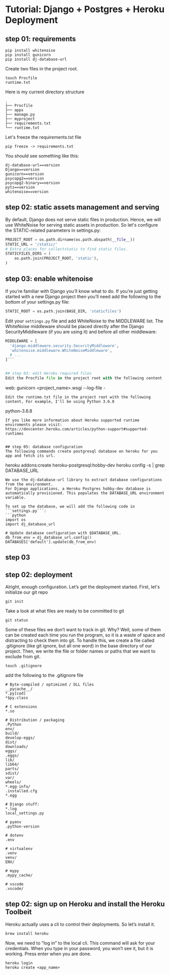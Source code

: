 # Tutorial: Django + Postgres + Heroku Deployment


## step 01: requirements
```
pip install whitenoise
pip install gunicorn
pip install dj-database-url
```
Create two files in the project root.
```
touch Procfile
runtime.txt
```
Here is my current directory structure
```
.
├── Procfile
├── apps
├── manage.py
├── myproject
├── requirements.txt
└── runtime.txt
```
Let's freeze the requirements.txt file
```
pip freeze -> requirements.txt
```
You should see something like this:
```
dj-database-url==version
Django==version
gunicorn==version
psycopg2==version
psycopg2-binary==version
pytz==version
whitenoise==version
```

## step 02: static assets management and serving
By default, Django does not serve static files in production. Hence, we will use WhiteNoise for serving static assets in production. So let's configure the STATIC-related parameters in settings.py:
```python
PROJECT_ROOT = os.path.dirname(os.path.abspath(__file__))
STATIC_URL = '/static/'
# Extra places for collectstatic to find static files.
STATICFILES_DIRS = (
    os.path.join(PROJECT_ROOT, 'static'),
)
```

## step 03: enable whitenoise
If you’re familiar with Django you’ll know what to do. If you’re just getting started with a new Django project then you’ll need add the following to the bottom of your settings.py file:
```python
STATIC_ROOT = os.path.join(BASE_DIR, 'staticfiles')
```
Edit your ```settings.py``` file and add WhiteNoise to the MIDDLEWARE list. The WhiteNoise middleware should be placed directly after the Django SecurityMiddleware (if you are using it) and before all other middleware:
```python
MIDDLEWARE = [
  'django.middleware.security.SecurityMiddleware',
  'whitenoise.middleware.WhiteNoiseMiddleware',
  # ...
]```


## step 03: edit Heroku required files
Edit the Procfile file in the project root with the following content
```
web: gunicorn <project_name>.wsgi --log-file -
```
Edit the runtime.txt file in the project root with the following content, For example, I'll be using Python 3.6.8
```
python-3.6.8
```
If you like more information about Heroku supported runtime enviroments please visit: https://devcenter.heroku.com/articles/python-support#supported-runtimes


## step 05: database configuration
The following commands create postgresql database on heroku for you app and fetch its url.
```
heroku addons:create heroku-postgresql:hobby-dev
heroku config -s | grep DATABASE_URL
```
We use the dj-database-url library to extract database configurations from the environment.
For Django applications, a Heroku Postgres hobby-dev database is automatically provisioned. This populates the DATABASE_URL environment variable.

To set up the database, we will add the following code in ```settings.py```:
```python
import os
import dj_database_url

# Update database configuration with $DATABASE_URL.
db_from_env = dj_database_url.config()
DATABASES['default'].update(db_from_env)
```

## step 03

## step 02: deployment
Alright, enough configuration. Let’s get the deployment started. First, let's initialize our git repo
```
git init
```
Take a look at what files are ready to be committed to git
```
git status
```
Some of these files we don’t want to track in git. Why? Well, some of them can be created each time you run the program, so it is a waste of space and distracting to check them into git. To handle this, we create a file called .gitignore (like git ignore, but all one word) in the base directory of our project. Then, we write the file or folder names or paths that we want to exclude from git.
```
touch .gitignore
```
add the following to the .gitignore file
```
# Byte-compiled / optimized / DLL files
__pycache__/
*.py[cod]
*$py.class

# C extensions
*.so

# Distribution / packaging
.Python
env/
build/
develop-eggs/
dist/
downloads/
eggs/
.eggs/
lib/
lib64/
parts/
sdist/
var/
wheels/
*.egg-info/
.installed.cfg
*.egg

# Django stuff:
*.log
local_settings.py

# pyenv
.python-version

# dotenv
.env

# virtualenv
.venv
venv/
ENV/

# mypy
.mypy_cache/

# vscode
.vscode/
```



## step 02: sign up on Heroku and install the Heroku Toolbeit
Heroku actually uses a cli to control their deployments. So let’s install it.
```
brew install heroku
```
Now, we need to “log in” to the local cli. This command will ask for your credentials. When you type in your password, you won’t see it, but it is working. Press enter when you are done.

```
heroku login
heroku create <app_name>
```


